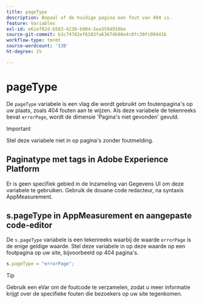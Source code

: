 ```yaml
---
title: pageType
description: Bepaal of de huidige pagina een fout van 404 is.
feature: Variables
exl-id: e61ef82d-b583-4230-b904-5ea3584910be
source-git-commit: b3c74782ef6183fa63674b98e4c0fc39fc09441b
workflow-type: tm+mt
source-wordcount: '138'
ht-degree: 1%

---
```


# pageType

De `pageType` variabele is een vlag die wordt gebruikt om foutenpagina&#39;s op uw plaats, zoals 404 fouten aan te wijzen. Als deze variabele de tekenreeks bevat `errorPage`, wordt de dimensie &#39;Pagina&#39;s niet gevonden&#39; gevuld.

>[!IMPORTANT]
>
>Stel deze variabele niet in op pagina&#39;s zonder foutmelding.

## Paginatype met tags in Adobe Experience Platform

Er is geen specifiek gebied in de Inzameling van Gegevens UI om deze variabele te gebruiken. Gebruik de douane code redacteur, na syntaxis AppMeasurement.

## s.pageType in AppMeasurement en aangepaste code-editor

De `s.pageType` variabele is een tekenreeks waarbij de waarde `errorPage` is de enige geldige waarde. Stel deze variabele in op deze waarde op een foutpagina op uw site, bijvoorbeeld op 404 pagina&#39;s.

```js
s.pageType = "errorPage";
```

>[!TIP]
>
>Gebruik een eVar om de foutcode te verzamelen, zodat u meer informatie krijgt over de specifieke fouten die bezoekers op uw site tegenkomen.
